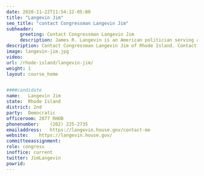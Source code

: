```yaml
---
date: 2020-11-22T11:54:12-05:00
title: "Langevin Jim"
seo_title: "contact Congressman Langevin Jim"
subheader:
     greeting: Contact Congressman Langevin Jim 
     description: James R. Langevin is an American politician serving as the U.S. Representative for Rhode Island's 2nd congressional district since 2001.
description: Contact Congressman Langevin Jim of Rhode Island. Contact information for Langevin Jim includes email address, phone number, and mailing address.
image: langevin-jim.jpg
video: 
url: /rhode-island/langevin-jim/
weight: 1
layout: course_home


####candidate
name:	Langevin Jim
state:	Rhode Island
district: 2nd
party:	Democratic
officeroom:	2077 RHOB
phonenumber:	(202) 225-2735
emailaddress:	https://langevin.house.gov/contact-me
website:	https://langevin.house.gov/
committeeassignment: 
role: congress
inoffice: current
twitter: JimLangevin
powrid: 
---
```


